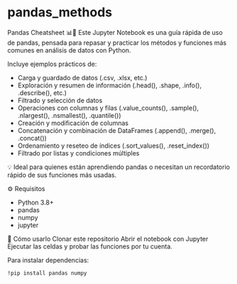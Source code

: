 # pandas_methods
Pandas Cheatsheet 📊🐼
Este Jupyter Notebook es una guía rápida de uso de pandas, pensada para repasar y practicar los métodos y funciones más comunes en análisis de datos con Python.

Incluye ejemplos prácticos de:

* Carga y guardado de datos (.csv, .xlsx, etc.)
* Exploración y resumen de información (.head(), .shape, .info(), .describe(), etc.)
* Filtrado y selección de datos
* Operaciones con columnas y filas (.value_counts(), .sample(), .nlargest(), .nsmallest(), .quantile())
* Creación y modificación de columnas
* Concatenación y combinación de DataFrames (.append(), .merge(), .concat())
* Ordenamiento y reseteo de índices (.sort_values(), .reset_index())
* Filtrado por listas y condiciones múltiples

💡 Ideal para quienes están aprendiendo pandas o necesitan un recordatorio rápido de sus funciones más usadas.

⚙ Requisitos
* Python 3.8+
* pandas
* numpy
* jupyter

🚀 Cómo usarlo
Clonar este repositorio
Abrir el notebook con Jupyter
Ejecutar las celdas y probar las funciones por tu cuenta.


Para instalar dependencias:
```bash
!pip install pandas numpy


